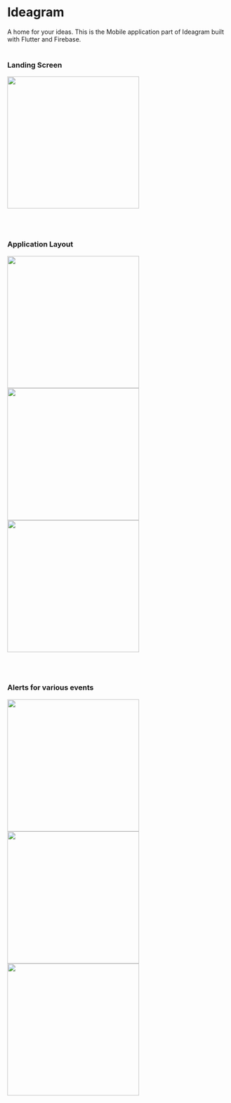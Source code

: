 
# Ideagram
A home for your ideas. This is the Mobile application part of Ideagram built with Flutter and Firebase. 
<br><br>
### Landing Screen
<img src="screenshots/landing screen.jpeg" width=300 height=auto>

<br><br>

### Application Layout

<img src="screenshots/project list.jpeg" width=300 height=auto>  <img src="screenshots/entry add.jpeg" width=300 height=auto>  <img src="screenshots/proj display.jpeg" width=300 height=auto>

<br><br>

### Alerts for various events

<img src="screenshots/alert2.jpeg" width=300 height=auto> <img src="screenshots/alert3.jpeg" width=300 height=auto> <img src="screenshots/alert.jpeg" width=300 height=auto>

